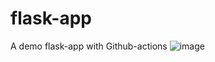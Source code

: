 # flask-app
A demo flask-app with Github-actions
![image](https://user-images.githubusercontent.com/80843947/177004506-9a2b477a-8279-41f6-8a84-c8685a1e60c7.png)

